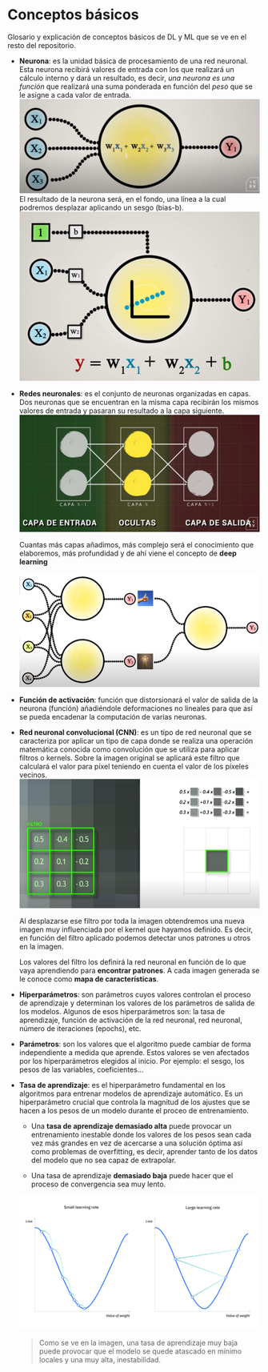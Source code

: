 # Conceptos básicos

Glosario y explicación de conceptos básicos de DL y ML que se ve en el resto del repositorio. 

* **Neurona**: es la unidad básica de procesamiento de una red neuronal. Esta neurona recibirá valores de entrada con los que realizará un cálculo interno y dará un resultado, es decir, *una neurona es una función* que realizará una suma ponderada en función del *peso* que se le asigne a cada valor de entrada. 
    ![Neurona](img/neuron.png)
    El resultado de la neurona será, en el fondo, una línea a la cual podremos desplazar aplicando un sesgo (bias-b).
    ![Neurona con sesgo](img/neuron2.png)

* **Redes neuronales**: es el conjunto de neuronas organizadas en capas. Dos neuronas que se encuentran en la misma capa recibirán los mismos valores de entrada y pasaran su resultado a la capa siguiente. 
    ![Capas de una red neuronal](img/capas.png)

    Cuantas más capas añadimos, más complejo será el conocimiento que elaboremos, más profundidad y de ahí viene el concepto de **deep learning**

    ![Red neuronal con dos neuronas](img/redNeuronal.png)



* **Función de activación**: función que distorsionará el valor de salida de la neurona (función) añadiéndole deformaciones no lineales para que así se pueda encadenar la computación de varias neuronas. 



* **Red neuronal convolucional (CNN)**: es un tipo de red neuronal que se caracteriza por  aplicar un tipo de capa donde se realiza una operación matemática conocida como convolución que se utiliza para aplicar filtros o kernels. Sobre la imagen original se aplicará este filtro que calculará el valor para píxel teniendo en cuenta el valor de los píxeles vecinos.
![Kernel sobre imagen](img/kernelCNN.png) 

    Al desplazarse ese filtro por toda la imagen obtendremos una nueva imagen muy influenciada por el kernel que hayamos definido. Es decir, en función del filtro aplicado podemos detectar unos patrones u otros en la imagen. 

    Los valores del filtro los definirá la red neuronal en función de lo que vaya aprendiendo para **encontrar patrones**. A cada imagen generada se le conoce como **mapa de características**. 



* **Hiperparámetros**: son parámetros cuyos valores controlan el proceso de aprendizaje y determinan los valores de los parámetros de salida de los modelos. Algunos de esos hiperparámetros son: la tasa de aprendizaje, función de activación de la red neuronal, red neuronal, número de iteraciones (epochs), etc. 



* **Parámetros**: son los valores que el algoritmo puede cambiar de forma independiente a medida que aprende. Estos valores se ven afectados por los hiperparámetros elegidos al inicio. Por ejemplo: el sesgo, los pesos de las variables, coeficientes... 



* **Tasa de aprendizaje**: es el hiperparámetro fundamental en los algoritmos para entrenar modelos de aprendizaje automático. Es un hiperparámetro crucial que controla la magnitud de los ajustes que se hacen a los pesos de un modelo durante el proceo de entrenamiento. 
    - Una **tasa de aprendizaje demasiado alta** puede provocar un entrenamiento inestable donde los valores de los pesos sean cada vez más grandes en vez de acercarse a una solución óptima así como problemas de overfitting, es decir, aprender tanto de los datos del modelo que no sea capaz de extrapolar.

    - Una tasa de aprendizaje **demasiado baja** puede hacer que el proceso de convergencia sea muy lento. 

    ![alt text](img/image.png)

    > Como se ve en la imagen, una tasa de aprendizaje muy baja puede provocar que el modelo se quede atascado en mínimo locales y una muy alta, inestabilidad. 